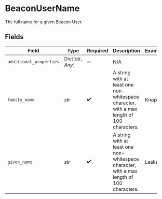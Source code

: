 # BeaconUserName

The full name for a given Beacon User.


## Fields

| Field                                                                                     | Type                                                                                      | Required                                                                                  | Description                                                                               | Example                                                                                   |
| ----------------------------------------------------------------------------------------- | ----------------------------------------------------------------------------------------- | ----------------------------------------------------------------------------------------- | ----------------------------------------------------------------------------------------- | ----------------------------------------------------------------------------------------- |
| `additional_properties`                                                                   | Dict[str, *Any*]                                                                          | :heavy_minus_sign:                                                                        | N/A                                                                                       |                                                                                           |
| `family_name`                                                                             | *str*                                                                                     | :heavy_check_mark:                                                                        | A string with at least one non-whitespace character, with a max length of 100 characters. | Knope                                                                                     |
| `given_name`                                                                              | *str*                                                                                     | :heavy_check_mark:                                                                        | A string with at least one non-whitespace character, with a max length of 100 characters. | Leslie                                                                                    |
